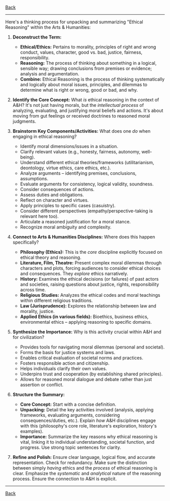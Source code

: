 [Back](README.md)

---

Here's a thinking process for unpacking and summarizing "Ethical Reasoning" within the Arts & Humanities:

1.  **Deconstruct the Term:**
    *   **Ethical/Ethics:** Pertains to morality, principles of right and wrong conduct, values, character, good vs. bad, justice, fairness, responsibility.
    *   **Reasoning:** The process of thinking about something in a logical, sensible way; drawing conclusions from premises or evidence; analysis and argumentation.
    *   **Combine:** Ethical Reasoning is the process of thinking systematically and logically about moral issues, principles, and dilemmas to determine what is right or wrong, good or bad, and why.

2.  **Identify the Core Concept:** What *is* ethical reasoning in the context of A&H? It's not just having morals, but the *intellectual process* of analyzing, evaluating, and justifying moral beliefs and actions. It's about moving from gut feelings or received doctrines to reasoned moral judgments.

3.  **Brainstorm Key Components/Activities:** What does one *do* when engaging in ethical reasoning?
    *   Identify moral dimensions/issues in a situation.
    *   Clarify relevant values (e.g., honesty, fairness, autonomy, well-being).
    *   Understand different ethical theories/frameworks (utilitarianism, deontology, virtue ethics, care ethics, etc.).
    *   Analyze arguments – identifying premises, conclusions, assumptions.
    *   Evaluate arguments for consistency, logical validity, soundness.
    *   Consider consequences of actions.
    *   Assess duties and obligations.
    *   Reflect on character and virtues.
    *   Apply principles to specific cases (casuistry).
    *   Consider different perspectives (empathy/perspective-taking is relevant here too).
    *   Articulate a reasoned justification for a moral stance.
    *   Recognize moral ambiguity and complexity.

4.  **Connect to Arts & Humanities Disciplines:** Where does this happen specifically?
    *   **Philosophy (Ethics):** This is the *core* discipline explicitly focused on ethical theory and reasoning.
    *   **Literature, Film, Theatre:** Present complex moral dilemmas through characters and plots, forcing audiences to consider ethical choices and consequences. They *explore* ethics narratively.
    *   **History:** Examines the ethical decisions (or failures) of past actors and societies, raising questions about justice, rights, responsibility across time.
    *   **Religious Studies:** Analyzes the ethical codes and moral teachings within different religious traditions.
    *   **Law (Jurisprudence):** Explores the relationship between law and morality, justice.
    *   **Applied Ethics (in various fields):** Bioethics, business ethics, environmental ethics – applying reasoning to specific domains.

5.  **Synthesize the Importance:** Why is this activity crucial within A&H and for civilization?
    *   Provides tools for navigating moral dilemmas (personal and societal).
    *   Forms the basis for justice systems and laws.
    *   Enables critical evaluation of societal norms and practices.
    *   Fosters responsible action and citizenship.
    *   Helps individuals clarify their own values.
    *   Underpins trust and cooperation (by establishing shared principles).
    *   Allows for reasoned moral dialogue and debate rather than just assertion or conflict.

6.  **Structure the Summary:**
    *   **Core Concept:** Start with a concise definition.
    *   **Unpacking:** Detail the key activities involved (analysis, applying frameworks, evaluating arguments, considering consequences/duties, etc.). Explain *how* A&H disciplines engage with this (philosophy's core role, literature's exploration, history's examples).
    *   **Importance:** Summarize the key reasons why ethical reasoning is vital, linking it to individual understanding, societal function, and progress. Use strong topic sentences for clarity.

7.  **Refine and Polish:** Ensure clear language, logical flow, and accurate representation. Check for redundancy. Make sure the distinction between simply *having* ethics and the *process* of ethical reasoning is clear. Emphasize the *systematic* and *analytical* nature of the reasoning process. Ensure the connection to A&H is explicit.

---

[Back](README.md)
